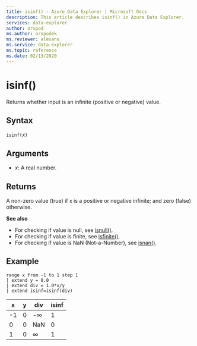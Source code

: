 ```yaml
---
title: isinf() - Azure Data Explorer | Microsoft Docs
description: This article describes isinf() in Azure Data Explorer.
services: data-explorer
author: orspod
ms.author: orspodek
ms.reviewer: alexans
ms.service: data-explorer
ms.topic: reference
ms.date: 02/13/2020
---
```

# isinf()

Returns whether input is an infinite (positive or negative) value.  

## Syntax

`isinf(`*x*`)`

## Arguments

* *x*: A real number.

## Returns

A non-zero value (true) if x is a positive or negative infinite; and zero (false) otherwise.

**See also**

* For checking if value is null, see [isnull()](isnullfunction.md).
* For checking if value is finite, see [isfinite()](isfinitefunction.md).
* For checking if value is NaN (Not-a-Number), see [isnan()](isnanfunction.md).

## Example

```kusto
range x from -1 to 1 step 1
| extend y = 0.0
| extend div = 1.0*x/y
| extend isinf=isinf(div)
```

|x|y|div|isinf|
|---|---|---|---|
|-1|0|-∞|1|
|0|0|NaN|0|
|1|0|∞|1|
